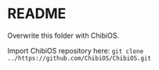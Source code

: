 # README

Overwrite this folder with ChibiOS.

Import ChibiOS repository here: `git clone ../https://github.com/ChibiOS/ChibiOS.git`

